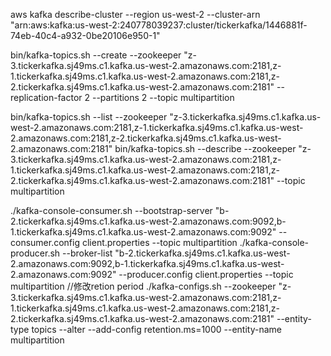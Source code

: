 aws kafka describe-cluster --region us-west-2 --cluster-arn "arn:aws:kafka:us-west-2:240778039237:cluster/tickerkafka/1446881f-74eb-40c4-a932-0be20106e950-1"

bin/kafka-topics.sh --create --zookeeper "z-3.tickerkafka.sj49ms.c1.kafka.us-west-2.amazonaws.com:2181,z-1.tickerkafka.sj49ms.c1.kafka.us-west-2.amazonaws.com:2181,z-2.tickerkafka.sj49ms.c1.kafka.us-west-2.amazonaws.com:2181" --replication-factor 2 --partitions 2 --topic multipartition


bin/kafka-topics.sh --list --zookeeper "z-3.tickerkafka.sj49ms.c1.kafka.us-west-2.amazonaws.com:2181,z-1.tickerkafka.sj49ms.c1.kafka.us-west-2.amazonaws.com:2181,z-2.tickerkafka.sj49ms.c1.kafka.us-west-2.amazonaws.com:2181" 
bin/kafka-topics.sh --describe --zookeeper "z-3.tickerkafka.sj49ms.c1.kafka.us-west-2.amazonaws.com:2181,z-1.tickerkafka.sj49ms.c1.kafka.us-west-2.amazonaws.com:2181,z-2.tickerkafka.sj49ms.c1.kafka.us-west-2.amazonaws.com:2181"  --topic multipartition


./kafka-console-consumer.sh --bootstrap-server "b-2.tickerkafka.sj49ms.c1.kafka.us-west-2.amazonaws.com:9092,b-1.tickerkafka.sj49ms.c1.kafka.us-west-2.amazonaws.com:9092" --consumer.config client.properties --topic multipartition
 ./kafka-console-producer.sh --broker-list "b-2.tickerkafka.sj49ms.c1.kafka.us-west-2.amazonaws.com:9092,b-1.tickerkafka.sj49ms.c1.kafka.us-west-2.amazonaws.com:9092" --producer.config client.properties --topic multipartition
//修改retion period
./kafka-configs.sh --zookeeper "z-3.tickerkafka.sj49ms.c1.kafka.us-west-2.amazonaws.com:2181,z-1.tickerkafka.sj49ms.c1.kafka.us-west-2.amazonaws.com:2181,z-2.tickerkafka.sj49ms.c1.kafka.us-west-2.amazonaws.com:2181"  --entity-type topics --alter --add-config retention.ms=1000 --entity-name multipartition